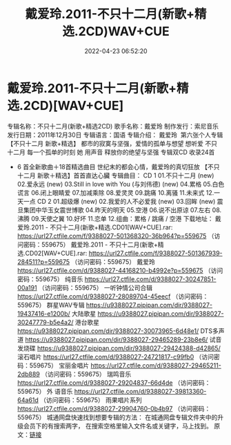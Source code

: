 ﻿---
title: 戴爱玲.2011-不只十二月(新歌+精选.2CD)WAV+CUE
date: 2022-04-23 06:52:20
categories: WAV车载音乐、镜像
tags: 国语流行
---
# 戴爱玲.2011-不只十二月(新歌+精选.2CD)[WAV+CUE]

专辑名称：不只十二月(新歌+精选2CD)
歌手名称：戴爱玲
制作发行：索尼音乐
发行日期：2011年12月30日
专辑语言：国语
专辑介绍：
戴爱玲  第六张个人专辑【不只十二月
新歌+精选】
都市的寂寞与坚强，爱情的孤单与想望
想听爱 不只
十二月
每一个孤单的时刻
她 用声音
释放你的绝望与坚强
专辑双CD 收录24首
- 6 首全新歌曲＋18首精选曲目
世纪末的都会心情，戴爱玲的真切狂放
【不只十二月
新歌＋精选】首首直达心臟
专辑曲目：
CD
1
01.不只十二月
(new)
02.爱永远
(new)
03.Still in love with You
(与刘伟德) (new)
04.累格
05.白色谎言
06.闭上眼睛爱
07.加减乘除
08.爱灵灵
09.跳痛
10.离骚
11.未来式
12.一天一点
CD
2
01.超级爆
(new)
02.我爱的人不必爱我
(new)
03.回眸 (new)
震旦集团中华玉女震世博歌
04.昨天的明天
05.空港
06.说不出原谅
07.左右
08.沸腾
09.天使之翼
10.好坏
11.恋单
12.组曲：累格 / 跳痛 / 空港
下载地址：
戴爱玲.2011 - 不只十二月(新歌+精选.CD01[WAV+CUE].rar: https://url27.ctfile.com/f/9388027-501368320-36b964?p=559675
（访问密码：559675）
戴爱玲.2011 - 不只十二月(新歌+精选.CD02[WAV+CUE].rar: https://url27.ctfile.com/f/9388027-501367939-284511?p=559675
（访问密码：559675）
戴爱玲
https://url27.ctfile.com/d/9388027-44168210-b4992e?p=559675
（访问密码：559675）
纯音乐
https://url27.ctfile.com/d/9388027-30247851-00a191
（访问密码：559675）
一听钟情公司合辑
https://url27.ctfile.com/d/9388027-28089704-45eecf
（访问密码：559675）
群星WAV专辑
https://u9388027.pipipan.com/dir/9388027-19437416-e1200b/
大陆歌星
https://u9388027.pipipan.com/dir/9388027-30247779-b5e4a2/
港台歌星
https://u9388027.pipipan.com/dir/9388027-30073965-6d48e1/
DTS多声道
https://u9388027.pipipan.com/dir/9388027-29465289-23b8e6/
试音发烧碟
https://u9388027.pipipan.com/dir/9388027-29424388-d42865/
滚石唱片
https://url27.ctfile.com/d/9388027-24721817-c99fb0
（访问密码：559675）
宝丽金唱片
https://url27.ctfile.com/d/9388027-29465211-2db889
（访问密码：559675）
瑞鸣音乐
https://url27.ctfile.com/d/9388027-29204837-66d4de
（访问密码：559675）
外
语音乐
https://url27.ctfile.com/d/9388027-39813360-64a61d
（访问密码：559675）
雨果唱片系列
https://url27.ctfile.com/d/9388027-29904760-0b4b97
（访问密码：559675）
城通网盘快速找到想要专辑的方法：
在城通网盘专辑文件夹中的升级会员下的有搜索两字，
在搜索空格里输入文件名或关键字，马上找到。
原文：[链接](https://blog.sina.com.cn/s/blog_1647c7e7601030wtd.html)